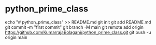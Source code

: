 # python_prime_class
echo 
"# python_prime_class" >> README.md
git init
git add README.md
git commit -m "first commit"
git branch -M main
git remote add origin https://github.com/KumarrajaBolagani/python_prime_class.git
git push -u origin main
